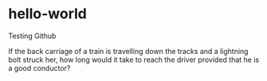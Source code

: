 # hello-world
Testing Github

If the back carriage of a train is travelling down the tracks and a lightning bolt struck her, how long would it take to reach the driver provided that he is a good conductor? 
